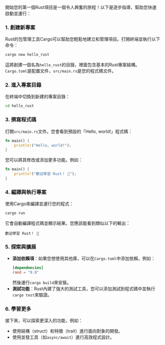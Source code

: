 開始您的第一個Rust項目是一個令人興奮的旅程！以下是逐步指導，幫助您快速啟動並運行：

### 1. **創建新專案**
Rust的包管理工具Cargo可以幫助您輕鬆地建立和管理項目。打開終端並執行以下命令：
```bash
cargo new hello_rust
```
這將創建一個名為`hello_rust`的目錄，裡面包含基本的Rust專案結構。`Cargo.toml`是配置文件，`src/main.rs`是您的程式碼文件。

### 2. **進入專案目錄**
在終端中切換到新建的專案目錄：
```bash
cd hello_rust
```

### 3. **撰寫程式碼**
打開`src/main.rs`文件。您會看到預設的「Hello, world!」程式碼：
```rust
fn main() {
    println!("Hello, world!");
}
```
您可以將其修改或添加更多功能。例如：
```rust
fn main() {
    println!("歡迎學習 Rust！ 🚀");
}
```

### 4. **編譯與執行專案**
使用Cargo來編譯並運行您的程式：
```bash
cargo run
```
它會自動編譯程式碼並顯示結果。您應該能看到類似以下的輸出：
```
歡迎學習 Rust！ 🚀
```

### 5. **探索與擴展**
- **添加依賴項**：如果您想使用其他庫，可以在`Cargo.toml`中添加依賴，例如：
  ```toml
  [dependencies]
  rand = "0.8"
  ```
  然後運行`cargo build`來安裝。
- **測試功能**：Rust內建了強大的測試工具，您可以添加測試到程式碼中並執行`cargo test`來驗證。

### 6. **學習更多**
接下來，可以探索更深入的功能，例如：
- 使用結構（struct）和特徵（trait）進行面向對象的開發。
- 使用並發工具（如`async/await`）進行高效程式設計。


